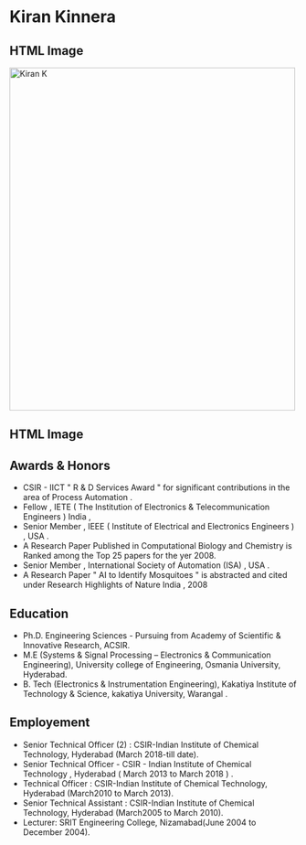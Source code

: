 # Kiran Kinnera 
<html>
<body>

<h2>HTML Image</h2>
<img src="https://lh6.googleusercontent.com/912NazC54om-dq33ZEclKS--3Fz9dAYeTxWB4Pv-OggVsLPciVBlElKAU8kRSPNLTpJSIixPLkccvrI2PtdDjkJ9n-p5Pfzj_SVZZgg6x9RNKyGDKjSheySVdh1vWB3Hbg=w1280" alt="Kiran K" width="500" height="600"><h2>HTML Image</h2>
<!-- Paragraph test --> 
<h2> Awards & Honors </h2>
<ul>
<li>CSIR - IICT " R & D Services Award "  for significant contributions in the area of Process Automation .
<li>Fellow , IETE ( The Institution of Electronics & Telecommunication Engineers ) India ,  
<li>Senior Member , IEEE ( Institute of Electrical and Electronics Engineers  ) , USA . 
<li>A Research Paper Published in Computational Biology and Chemistry is Ranked among the Top 25 papers for the yer 2008.
<li>Senior Member , International Society of Automation (ISA) , USA .
<li>A Research Paper " AI to Identify Mosquitoes " is abstracted and cited under Research Highlights of Nature India , 2008
</ul>
<h2>Education </h2>
<ul>
<li>Ph.D.  Engineering Sciences - Pursuing from Academy of Scientific & Innovative Research, ACSIR.   
<li>M.E (Systems & Signal Processing – Electronics & Communication Engineering), University college of Engineering, Osmania University, Hyderabad.    
<li>B. Tech (Electronics & Instrumentation Engineering), Kakatiya Institute of Technology & Science, kakatiya University, Warangal .

</ul>
<h2>Employement</h2>
<ul>
<li>Senior Technical Officer (2) : CSIR-Indian Institute of Chemical Technology, Hyderabad (March 2018-till date).
<li>Senior Technical Officer - CSIR - Indian Institute of Chemical Technology , Hyderabad ( March 2013 to March 2018 ) .
<li>Technical Officer : CSIR-Indian Institute of Chemical Technology, Hyderabad (March2010 to March 2013).
<li>Senior Technical Assistant : CSIR-Indian Institute of Chemical Technology, Hyderabad (March2005 to March 2010).
<li>Lecturer: SRIT Engineering College, Nizamabad(June 2004 to December 2004).  

</ul>
</body>
</html>
